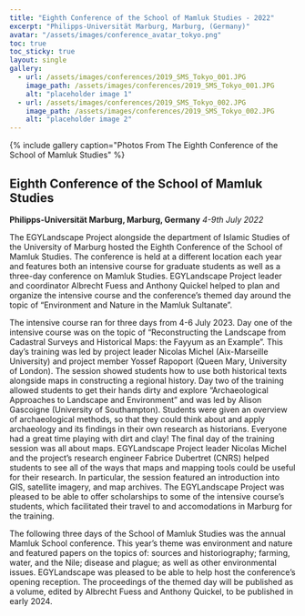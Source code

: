 ```yaml
---
title: "Eighth Conference of the School of Mamluk Studies - 2022"
excerpt: "Philipps-Universität Marburg, Marburg, (Germany)"
avatar: "/assets/images/conference_avatar_tokyo.png"
toc: true
toc_sticky: true
layout: single
gallery:
  - url: /assets/images/conferences/2019_SMS_Tokyo_001.JPG
    image_path: /assets/images/conferences/2019_SMS_Tokyo_001.JPG
    alt: "placeholder image 1"
  - url: /assets/images/conferences/2019_SMS_Tokyo_002.JPG
    image_path: /assets/images/conferences/2019_SMS_Tokyo_002.JPG
    alt: "placeholder image 2"
---
```


{% include gallery caption="Photos From The Eighth Conference of the School of Mamluk Studies" %}

## Eighth Conference of the School of Mamluk Studies
**Philipps-Universität Marburg, Marburg, Germany**
*4-9th July 2022*

The EGYLandscape Project alongside the department of Islamic Studies of the University of Marburg hosted the Eighth Conference of the School of Mamluk Studies. The conference is held at a different location each year and features both an intensive course for graduate students as well as a three-day conference on Mamluk Studies. EGYLandscape Project leader and coordinator Albrecht Fuess and Anthony Quickel helped to plan and organize the intensive course and the conference’s themed day around the topic of “Environment and Nature in the Mamluk Sultanate”. 

The intensive course ran for three days from 4-6 July 2023. Day one of the intensive course was on the topic of “Reconstructing the Landscape from Cadastral Surveys and Historical Maps: the Fayyum as an Example”. This day’s training was led by project leader Nicolas Michel (Aix-Marseille University) and project member Yossef Rapoport (Queen Mary, University of London). The session showed students how to use both historical texts alongside maps in constructing a regional history. Day two of the training allowed students to get their hands dirty and explore “Archaeological Approaches to Landscape and Environment” and was led by Alison Gascoigne (University of Southampton). Students were given an overview of archaeological methods, so that they could think about and apply archaeology and its findings in their own research as historians. Everyone had a great time playing with dirt and clay! The final day of the training session was all about maps. EGYLandscape Project leader Nicolas Michel and the project’s research engineer Fabrice Dubertret (CNRS) helped students to see all of the ways that maps and mapping tools could be useful for their research. In particular, the session featured an introduction into GIS, satellite imagery, and map archives. The EGYLandscape Project was pleased to be able to offer scholarships to some of the intensive course’s students, which facilitated their travel to and accomodations in Marburg for the training. 

The following three days of the School of Mamluk Studies was the annual Mamluk School conference. This year’s theme was environment and nature and featured papers on the topics of: sources and historiography; farming, water, and the Nile; disease and plague; as well as other environmental issues. EGYLandscape was pleased to be able to help host the conference’s opening reception. The proceedings of the themed day will be published as a volume, edited by Albrecht Fuess and Anthony Quickel, to be published in early 2024.
